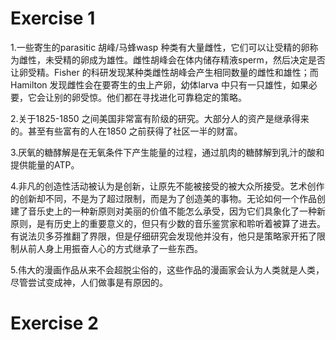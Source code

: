 # Exercise 1    
1.一些寄生的parasitic 胡峰/马蜂wasp 种类有大量雌性，它们可以让受精的卵称为雌性，未受精的卵成为雄性。雌性胡峰会在体内储存精液sperm，然后决定是否让卵受精。Fisher 的科研发现某种类雌性胡峰会产生相同数量的雌性和雄性；而Hamilton 发现雌性会在要寄生的虫上产卵，幼体larva 中只有一只雄性，如果必要，它会让别的卵受惊。他们都在寻找进化可靠稳定的策略。       

2.关于1825-1850 之间美国非常富有阶级的研究。大部分人的资产是继承得来的。甚至有些富有的人在1850 之前获得了社区一半的财富。     

3.厌氧的糖酵解是在无氧条件下产生能量的过程，通过肌肉的糖酵解到乳汁的酸和提供能量的ATP。    

4.非凡的创造性活动被认为是创新，让原先不能被接受的被大众所接受。艺术创作的创新却不同，不是为了超过限制，而是为了创造美的事物。无论如何一个作品创建了音乐史上的一种新原则对美丽的价值不能怎么承受，因为它们具象化了一种新原则，是有历史上的重要意义的，但只有少数的音乐鉴赏家和聆听着被算了进去。有说法贝多芬推翻了界限，但是仔细研究会发现他并没有，他只是策略家开拓了限制从前人身上用振奋人心的方式继承了一些东西。     

5.伟大的漫画作品从来不会超脱尘俗的，这些作品的漫画家会认为人类就是人类，尽管尝试变成神，人们做事是有原因的。     

# Exercise 2    




